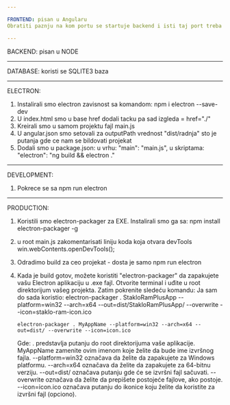 ```yaml
---

FRONTEND: pisan u Angularu
Obratiti paznju na kom portu se startuje backend i isti taj port treba podesiti na backendu u server.js fajlu kako ne bismo dobijali CORS error. Trenutno je namesteno da frontend radi na portu 55552

---
```


BACKEND: pisan u NODE

---

DATABASE: koristi se SQLITE3 baza

---

ELECTRON:

1. Instalirali smo electron zavisnost sa komandom: npm i electron --save-dev
2. U index.html smo u base href dodali tacku pa sad izgleda = href="./"
3. Kreirali smo u samom projektu fajl main.js
4. U angular.json smo setovali za outputPath vrednost "dist/radnja" sto je putanja gde ce nam se bildovati projekat
5. Dodali smo u package.json:
   u vrhu:
   "main": "main.js",
   u skriptama:
   "electron": "ng build && electron ."

---

DEVELOPMENT:

1. Pokrece se sa npm run electron

---

PRODUCTION:

1.  Koristili smo electron-packager za EXE. Instalirali smo ga sa:
    npm install electron-packager -g
2.  u root main.js zakomentarisati liniju koda koja otvara devTools
    win.webContents.openDevTools();
3.  Odradimo build za ceo projekat - dosta je samo npm run electron
4.  Kada je build gotov, možete koristiti "electron-packager" da zapakujete vašu Electron aplikaciju u .exe fajl.
    Otvorite terminal i uđite u root direktorijum vašeg projekta. Zatim pokrenite sledeću komandu:
    Ja sam do sada koristio:
    electron-packager . StakloRamPlusApp -- platform=win32 --arch=x64 --out=dist/StakloRamPlusApp/ --overwrite --icon=staklo-ram-icon.ico

        electron-packager . MyAppName --platform=win32 --arch=x64 --out=dist/ --overwrite --icon=icon.ico

    Gde:
    . predstavlja putanju do root direktorijuma vaše aplikacije.
    MyAppName zamenite ovim imenom koje želite da bude ime izvršnog fajla.
    --platform=win32 označava da želite da zapakujete za Windows platformu.
    --arch=x64 označava da želite da zapakujete za 64-bitnu verziju.
    --out=dist/ označava putanju gde će se izvršni fajl sačuvati.
    --overwrite označava da želite da prepišete postojeće fajlove, ako postoje.
    --icon=icon.ico označava putanju do ikonice koju želite da koristite za izvršni fajl (opciono).
